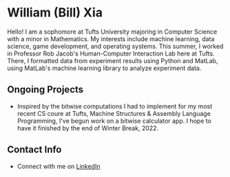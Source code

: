 # William (Bill) Xia
Hello! I am a sophomore at Tufts University majoring in Computer Science with a minor in Mathematics. My interests include machine learning, data science, game development, and operating systems. This summer, I worked in Professor Rob Jacob's Human-Computer Interaction Lab here at Tufts. There, I formatted data from experiment results using Python and MatLab, using MatLab's machine learning library to analyze experiment data.

## Ongoing Projects
- Inspired by the bitwise computations I had to implement for my most recent CS coure at Tufts, Machine Structures & Assembly Language Programming, I've begun work on a bitwise calculator app. I hope to have it finished by the end of Winter Break, 2022.

## Contact Info
- Connect with me on <a href="https://www.linkedin.com/in/william-xia-ab40b2218/">LinkedIn</a>
